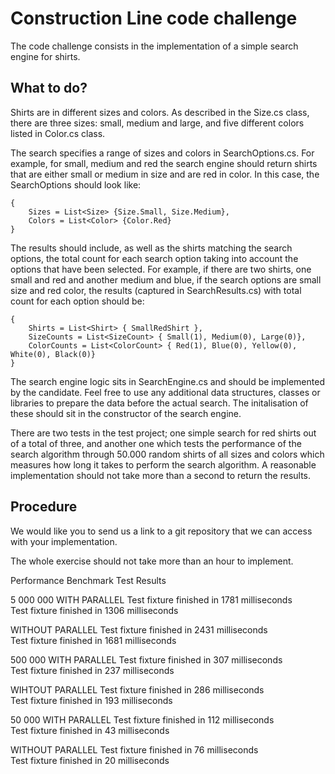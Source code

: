 # Construction Line code challenge

The code challenge consists in the implementation of a simple search engine for shirts.

## What to do?
Shirts are in different sizes and colors. As described in the Size.cs class, there are three sizes: small, medium and large, and five different colors listed in Color.cs class.

The search specifies a range of sizes and colors in SearchOptions.cs. For example, for small, medium and red the search engine should return shirts that are either small or medium in size and are red in color. In this case, the SearchOptions should look like:

```
{
    Sizes = List<Size> {Size.Small, Size.Medium},
    Colors = List<Color> {Color.Red}
}
```

The results should include, as well as the shirts matching the search options, the total count for each search option taking into account the options that have been selected. For example, if there are two shirts, one small and red and another medium and blue, if the search options are small size and red color, the results (captured in SearchResults.cs) with total count for each option should be:
```
{
    Shirts = List<Shirt> { SmallRedShirt },
    SizeCounts = List<SizeCount> { Small(1), Medium(0), Large(0)},
    ColorCounts = List<ColorCount> { Red(1), Blue(0), Yellow(0), White(0), Black(0)}
}
```

The search engine logic sits in SearchEngine.cs and should be implemented by the candidate. Feel free to use any additional data structures, classes or libraries to prepare the data before the actual search. The initalisation of these should sit in the constructor of the search engine.

There are two tests in the test project; one simple search for red shirts out of a total of three, and another one which tests the performance of the search algorithm through 50.000 random shirts of all sizes and colors which measures how long it takes to perform the search algorithm. A reasonable implementation should not take more than a second to return the results.

## Procedure
We would like you to send us a link to a git repository that we can access with your implementation.

The whole exercise should not take more than an hour to implement.

Performance Benchmark Test Results

5 000 000
WITH PARALLEL
Test fixture finished in 1781 milliseconds  
Test fixture finished in 1306 milliseconds  

WITHOUT PARALLEL
Test fixture finished in 2431 milliseconds  
Test fixture finished in 1681 milliseconds  

500 000
WITH PARALLEL
Test fixture finished in 307 milliseconds  
Test fixture finished in 237 milliseconds  

WIHTOUT PARALLEL
Test fixture finished in 286 milliseconds  
Test fixture finished in 193 milliseconds  

50 000
WITH PARALLEL
Test fixture finished in 112 milliseconds  
Test fixture finished in 43 milliseconds  

WITHOUT PARALLEL
Test fixture finished in 76 milliseconds  
Test fixture finished in 20 milliseconds  